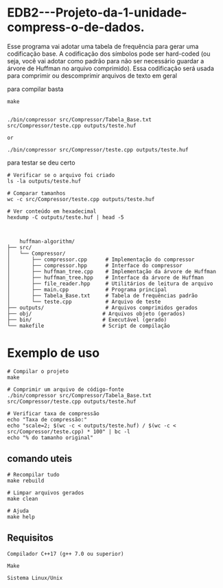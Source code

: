 # EDB2---Projeto-da-1-unidade-compress-o-de-dados.
Esse programa vai adotar uma tabela de frequência para gerar uma codificação base. A codificação dos símbolos pode ser hard-coded (ou seja, você vai adotar como padrão para não ser necessário guardar a árvore de Huffman no arquivo comprimido). Essa codificação será usada para comprimir ou descomprimir arquivos de texto em geral


para compilar basta

    make


    ./bin/compressor src/Compressor/Tabela_Base.txt src/Compressor/teste.cpp outputs/teste.huf
    
    or 

    ./bin/compressor src/Compressor/teste.cpp outputs/teste.huf


para testar se deu certo

    # Verificar se o arquivo foi criado
    ls -la outputs/teste.huf

    # Comparar tamanhos
    wc -c src/Compressor/teste.cpp outputs/teste.huf

    # Ver conteúdo em hexadecimal
    hexdump -C outputs/teste.huf | head -5



        huffman-algorithm/
    ├── src/
    │   └── Compressor/
    │       ├── compressor.cpp      # Implementação do compressor
    │       ├── compressor.hpp      # Interface do compressor
    │       ├── huffman_tree.cpp    # Implementação da árvore de Huffman
    │       ├── huffman_tree.hpp    # Interface da árvore de Huffman
    │       ├── file_reader.hpp     # Utilitários de leitura de arquivo
    │       ├── main.cpp            # Programa principal
    │       ├── Tabela_Base.txt     # Tabela de frequências padrão
    │       └── teste.cpp           # Arquivo de teste
    ├── outputs/                    # Arquivos comprimidos gerados
    ├── obj/                       # Arquivos objeto (gerados)
    ├── bin/                       # Executável (gerado)
    └── makefile                   # Script de compilação


# Exemplo de uso 

    # Compilar o projeto
    make

    # Comprimir um arquivo de código-fonte
    ./bin/compressor src/Compressor/Tabela_Base.txt src/Compressor/teste.cpp outputs/teste.huf

    # Verificar taxa de compressão
    echo "Taxa de compressão:"
    echo "scale=2; $(wc -c < outputs/teste.huf) / $(wc -c < src/Compressor/teste.cpp) * 100" | bc -l
    echo "% do tamanho original"


## comando uteis

    # Recompilar tudo
    make rebuild

    # Limpar arquivos gerados
    make clean

    # Ajuda
    make help



## Requisitos

    Compilador C++17 (g++ 7.0 ou superior)

    Make

    Sistema Linux/Unix